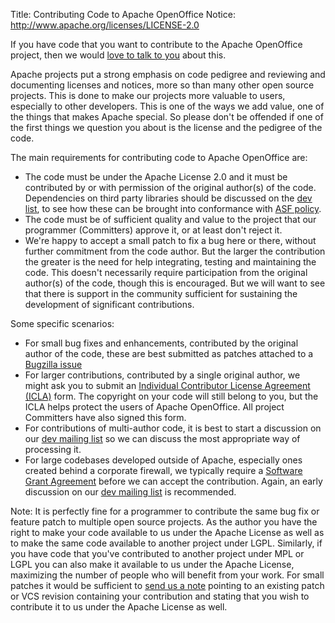 Title:     Contributing Code to Apache OpenOffice
Notice: http://www.apache.org/licenses/LICENSE-2.0

If you have code that you want to contribute to the Apache OpenOffice project, then we would [love to talk to you](mailto:dev@openoffice.apache.org) about this.

Apache projects put a strong emphasis on code pedigree and reviewing and documenting licenses and notices, more so than many other open source projects. This is done to make our
projects more valuable to users, especially to other developers. This is one of the ways we add value, one of the things that makes Apache special. So please don't be offended
if one of the first things we question you about is the license and the pedigree of the code.

The main requirements for contributing code to Apache OpenOffice are:

  - The code must be under the Apache License 2.0 and it must be
contributed by or with permission of the original author(s) of the code.
Dependencies on third party libraries should be
discussed on the [dev list](https://openoffice.apache.org/mailing-lists.html#development-mailing-list-public),
to see how these can be brought into conformance with
[ASF policy](https://www.apache.org/legal/resolved.html#category-a).
  - The code must be of sufficient quality and value  to the project that our programmer (Committers) approve it, or at least don't reject it.
  - We're happy to accept a small patch to fix a bug here or there, without further commitment from the code author. But the larger the contribution 
the greater is the need for help integrating, testing and maintaining the code. This doesn't necessarily
require participation from the original author(s) of the code, though this is encouraged. But we will want to see that there is support in the community
sufficient for sustaining the development of significant contributions.

Some specific scenarios:

  - For small bug fixes and enhancements, contributed by the original author of the code, these are best submitted as patches attached to a [Bugzilla issue](https://bz.apache.org/ooo/)
  - For larger contributions, contributed by a single original author, we might ask you to
  submit an [Individual Contributor License Agreement (ICLA)](https://www.apache.org/licenses/icla.txt) form.
  The copyright on your code will still belong to you, but the ICLA helps
  protect the users of Apache OpenOffice. All project Committers have also signed this form.
  - For contributions of multi-author code, it is best to start a discussion on our [dev mailing list](mailto:dev@openoffice.apache.org) so we can discuss the most appropriate way of processing it.
  - For large codebases developed outside of Apache, especially ones created behind a corporate firewall, we typically require a [Software Grant Agreement](https://www.apache.org/licenses/cla-corporate.txt) 
  before we can accept the contribution. Again, an early discussion on our [dev mailing list](mailto:dev@openoffice.apache.org) is recommended.

Note: It is perfectly fine for a programmer to contribute the same bug fix or feature patch to multiple open source projects. As the author you have the right to make your code available
to us under the Apache License as well as to make the same code available to another project under LGPL. Similarly, if you have code that you've contributed to another project under
MPL or LGPL you can also make it available to us under the Apache License, maximizing the number of people who will benefit from your work. For small patches it would be sufficient to 
[send us a note](mailto:dev@openoffice.apache.org) pointing to an existing patch or VCS revision containing your contribution and stating that you wish to contribute it to
us under the Apache License as well.
